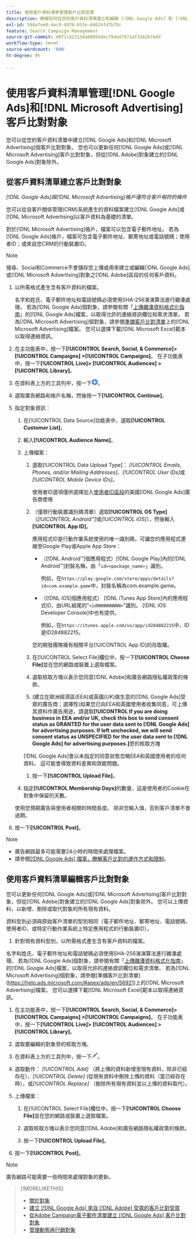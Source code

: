 ```yaml
---
title: 使用客戶資料清單管理客戶比對受眾
description: 瞭解如何從您的客戶資料清單建立和編輯 [!DNL Google Ads] 和 [!DNL Microsoft Advertising] 客戶比對對象。
exl-id: 594a7ee0-4ac9-4970-b53e-d4624fd7b70c
feature: Search Campaign Management
source-git-commit: d0f1c413134a0868ddec79ded7672af316267edd
workflow-type: tm+mt
source-wordcount: '840'
ht-degree: 0%

---
```


# 使用客戶資料清單管理[!DNL Google Ads]和[!DNL Microsoft Advertising]客戶比對對象

您可以從您的客戶資料清單中建立[!DNL Google Ads]和[!DNL Microsoft Advertising]個客戶比對對象。 您也可以更新任何[!DNL Google Ads]或[!DNL Microsoft Advertising]客戶比對對象，但從[!DNL Adobe]對象建立的[!DNL Google Ads]對象除外。

## 從客戶資料清單建立客戶比對對象

*[!DNL Google Ads]與[!DNL Microsoft Advertising]帳戶僅符合客戶相符的條件*

您可以從自客戶關係管理(CRM)系統產生的資料檔案建立[!DNL Google Ads]或[!DNL Microsoft Advertising]以客戶資料為基礎的清單。

對於[!DNL Microsoft Advertising]帳戶，檔案可以包含電子郵件地址。 若為[!DNL Google Ads]帳戶，檔案可包含電子郵件地址、郵寄地址或電話號碼；使用者ID；或來自您CRM的行動裝置ID。

>[!NOTE]
>
>搜尋、Social和Commerce不會儲存您上傳或用來建立或編輯[!DNL Google Ads]或[!DNL Microsoft Advertising]對象之[!DNL Adobe]區段的任何客戶資料。

1. 以所需格式產生含有客戶資料的檔案。

   名字和姓氏、電子郵件地址和電話號碼必須使用SHA-256演演算法進行雜湊處理。 <!-- Our UI says all, but GGL docs say don't hash user IDs and device IDs. -->若為[!DNL Google Ads]個對象，請參閱有關「[上傳雜湊資料格式化指南](https://support.google.com/google-ads/answer/7476159)」的[!DNL Google Ads]檔案，以取得允許的連絡資訊欄位和需求清單。 若為[!DNL Microsoft Advertising]個對象，請參閱[準備客戶比對清單](https://help.ads.microsoft.com/#apex/ads/en/56921)上的[!DNL Microsoft Advertising]檔案。 您可以選擇下載[!DNL Microsoft Excel]範本以取得連絡資訊。

1. 在主功能表中，按一下&#x200B;**[!UICONTROL Search, Social, & Commerce]> [!UICONTROL Campaigns] >[!UICONTROL Campaigns]**。 在子功能表中，按一下&#x200B;**[!UICONTROL Live]> [!UICONTROL Audiences] >[!UICONTROL Library]**。

1. 在資料表上方的工具列中，按一下![建立](/help/search-social-commerce/assets/add.png "建立")。

1. 選取廣告網路和帳戶名稱，然後按一下&#x200B;**[!UICONTROL Continue]**。

1. 指定對象資訊：

   1. 在[!UICONTROL Data Source]功能表中，選取&#x200B;**[!UICONTROL Customer List]**。

   1. 輸入&#x200B;**[!UICONTROL Audience Name]**。

   1. 上傳檔案：

      1. 選取[!UICONTROL Data Upload Type]： *[!UICONTROL Emails, Phones, and/or Mailing Addresses]*、*[!UICONTROL User IDs]*&#x200B;或&#x200B;*[!UICONTROL Mobile Device IDs]*。

         使用者ID選項僅供選擇加入[使用者ID區段](https://support.google.com/google-ads/answer/9199250)的美國[!DNL Google Ads]廣告商使用

      1. （僅限行動裝置識別碼清單）選取&#x200B;**[!UICONTROL OS Type]** （*[!UICONTROL Android™]*&#x200B;或&#x200B;*[!UICONTROL iOS]*），然後輸入&#x200B;**[!UICONTROL App ID]**。

         應用程式ID是行動作業系統使用的唯一識別碼，可讓您的應用程式連線至Google Play或Apple App Store：

         * （[!DNL Android™]個應用程式）[!DNL Google Play]內的[!DNL Android™]封裝名稱，由「`id=<package_name>`」識別。

           例如，在`https://play.google.com/store/apps/details?id=com.example.game`中，封裝名稱為com.example.game。

         * （[!DNL iOS]個應用程式） [!DNL iTunes App Store]內的應用程式ID，由URL結尾的&quot;`<idNNNNNNNNN>`&quot;識別。 [!DNL iOS Developer Console]中也有提供。

           例如，在`https://itunes.apple.com/us/app/id284882215`中，ID是ID284882215。

         您的開發團隊擁有相關平台[!UICONTROL App ID]的存取權。

      1. 在[!UICONTROL Select File]欄位中，按一下&#x200B;**[!UICONTROL Choose File]**&#x200B;並在您的網路或裝置上選取檔案。

      1. 選取核取方塊以表示您同意[!DNL Adobe]和廣告網路隱私權政策的條款。

      1. (建立在歐洲經濟區(EEA)或英國(UK)做生意的[!DNL Google Ads]受眾的廣告商；選擇性)如果您已向EEA和英國使用者收集同意，可上傳其資料作廣告用途，請選取&#x200B;**[!UICONTROL If you are doing business in EEA and/or UK, check this box to send consent status as GRANTED for the user data sent to [!DNL Google Ads] for advertising purposes. If left unchecked, we will send consent status as UNSPECIFIED for the user data sent to [!DNL Google Ads] for advertising purposes.]**&#x200B;旁的核取方塊

      [!DNL Google Ads]會以未指定的同意狀態忽略EEA和英國使用者的任何資料。 這可能會導致資料差異和效能問題。

      1. 按一下&#x200B;**[!UICONTROL Upload File]**。

   1. 指定&#x200B;**[!UICONTROL Membership Days]**&#x200B;的數量，這是使用者的Cookie在對象中保留的天數。

   使用您預期廣告與使用者相關的時間長度。 除非您輸入值，否則客戶清單不會過期。

1. 按一下&#x200B;**[!UICONTROL Post]**。

>[!NOTE]
>
>* 廣告網路最多可能需要24小時的時間來處理檔案。
>* 請參閱[[!DNL Google Ads] 檔案，瞭解客戶比對的運作方式和限制](https://support.google.com/displayvideo/answer/9539301)。

## 使用客戶資料清單編輯客戶比對對象

您可以更新任何[!DNL Google Ads]或[!DNL Microsoft Advertising]客戶比對對象，但從[!DNL Adobe]對象建立的[!DNL Google Ads]對象除外。 您可以上傳資料，以新增、刪除或取代對象的所有現有資料。

資料型別必須與原始客戶清單的型別相同（電子郵件地址、郵寄地址、電話號碼、使用者ID，或特定行動作業系統上特定應用程式的行動裝置ID）。

1. 針對現有資料型別，以所需格式產生含有客戶資料的檔案。

名字和姓氏、電子郵件地址和電話號碼必須使用SHA-256演演算法進行雜湊處理。 <!-- Our UI says all, but GGL docs say don't hash user IDs and device IDs. -->若為[!DNL Google Ads]個對象，請參閱有關「[上傳雜湊資料格式化指南](https://support.google.com/google-ads/answer/7476159)」的[!DNL Google Ads]檔案，以取得允許的連絡資訊欄位和需求清單。 若為[!DNL Microsoft Advertising]個對象，請參閱[準備客戶比對清單]&#x200B;(https://help.ads.microsoft.com/#apex/ads/en/56921)上的[!DNL Microsoft Advertising]檔案。 您可以選擇下載[!DNL Microsoft Excel]範本以取得連絡資訊。

1. 在主功能表中，按一下&#x200B;**[!UICONTROL Search, Social, & Commerce]> [!UICONTROL Campaigns] >[!UICONTROL Campaigns]**。 在子功能表中，按一下&#x200B;**[!UICONTROL Live]> [!UICONTROL Audiences] >[!UICONTROL Library]**。

1. 選取要編輯的對象旁的核取方塊。

1. 在資料表上方的工具列中，按一下![編輯](/help/search-social-commerce/assets/edit.png)。

1. 選取動作： *[!UICONTROL Add]* （將上傳的資料新增至現有資料，除非已經存在）、*[!UICONTROL Delete]* (從現有資料中刪除上傳的資料（當已經存在時），或&#x200B;*[!UICONTROL Replace]* （刪除所有現有資料並以上傳的資料取代）。

1. 上傳檔案：

   1. 在[!UICONTROL Select File]欄位中，按一下&#x200B;**[!UICONTROL Choose File]**&#x200B;並在您的網路或裝置上選取檔案。

   1. 選取核取方塊以表示您同意[!DNL Adobe]和廣告網路隱私權政策的條款。

   1. 按一下&#x200B;**[!UICONTROL Upload File]**。

1. 按一下&#x200B;**[!UICONTROL Post]**。

>[!NOTE]
>
>廣告網路可能需要一些時間來處理對象的更新。

>[!MORELIKETHIS]
>
>* [關於對象](audience-about.md)
>* [建立 [!DNL Google Ads] 來自 [!DNL Adobe] 受眾的客戶比對受眾](google-audience-from-adobe-audience.md)
>* [從Adobe Campaign電子郵件清單建立 [!DNL Google Ads] 客戶比對對象](google-audience-from-campaign-email-list.md)
>* [管理動態再行銷對象](audience-dynamic-remarketing-manage.md)
